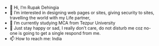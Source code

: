 - 👋 Hi, I’m Rupak Dehingia
- 👀 I’m interested in designing web pages or sites, giving security to sites, travelling the world with my Life partner, 
- 🌱 I’m currently studying MCA from Tezpur University
- 💞️ Just stay happy or sad, I really don't care, do not disturb me coz no-one is going to get a single respond from me.
- 📫 How to reach me: India

<!---
RupakDehingia/RupakDehingia is a ✨ special ✨ repository because its `README.md` (this file) appears on your GitHub profile.
You can click the Preview link to take a look at your changes.
--->
